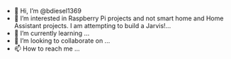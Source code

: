 - 👋 Hi, I’m @bdiesel1369
- 👀 I’m interested in Raspberry Pi projects and not smart home and Home Assistant projects. I am attempting to build a Jarvis!...
- 🌱 I’m currently learning ...
- 💞️ I’m looking to collaborate on ...
- 📫 How to reach me ...

<!---
bdiesel1369/bdiesel1369 is a ✨ special ✨ repository because its `README.md` (this file) appears on your GitHub profile.
You can click the Preview link to take a look at your changes.
--->
